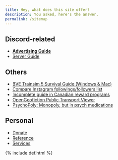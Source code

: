 ```yaml
---
title: Hey, what does this site offer?
description: You asked, here's the answer.
permalink: /sitemap
---
```


## Discord-related
* **[Advertising Guide](./advertising)**
* [Server Guide](./discord-server-guide)

## Others
* [BVE Trainsim 5 Survival Guide (Windows & Mac)](./bve)
* [Compare Instagram followings/followers list](./instagram-compare)
* [Incomplete guide in Canadian reward programs](./canadareward)
* [OpenGeofiction Public Transport Viewer](./ogf-route-relations.html)
* [PsychoPoly: Monopoly, but in psych medications](./psychopoly)

## Personal
* [Donate](./donate)
* [Reference](./reference)
* [Services](./services)

{% include def.html %}
